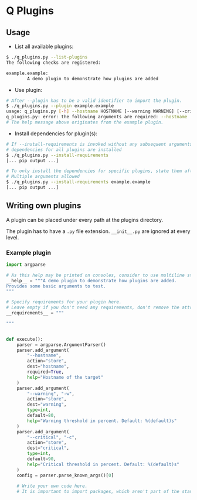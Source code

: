 # Q Plugins

## Usage

- List all available plugins:
```bash
$ ./q_plugins.py --list-plugins
The following checks are registered:

example.example:
        A demo plugin to demonstrate how plugins are added
```

- Use plugin:

```bash
# After --plugin has to be a valid identifier to import the plugin. 
$ ./q_plugins.py --plugin example.example
usage: q_plugins.py [-h] --hostname HOSTNAME [--warning WARNING] [--critical CRITICAL]
q_plugins.py: error: the following arguments are required: --hostname
# The help message above originates from the example plugin.
```

- Install dependencies for plugin(s):

```bash
# If --install-requirements is invoked without any subsequent arguments, 
# dependencies for all plugins are installed
$ ./q_plugins.py --install-requirements
[... pip output ...]

# To only install the dependencies for specific plugins, state them after --install-requirements.
# Multiple arguments allowed
$ ./q_plugins.py --install-requirements example.example 
[... pip output ...] 
```

## Writing own plugins

A plugin can be placed under every path at the plugins directory. 

The plugin has to have a `.py` file extension. `__init__.py` are ignored at every level.  

### Example plugin

```python
import argparse

# As this help may be printed on consoles, consider to use multiline strings.
__help__ = """A demo plugin to demonstrate how plugins are added.
Provides some basic arguments to test.
"""

# Specify requirements for your plugin here.
# Leave empty if you don't need any requirements, don't remove the attribute.
__requirements__ = """

"""


def execute():
    parser = argparse.ArgumentParser()
    parser.add_argument(
        "--hostname",
        action="store",
        dest="hostname",
        required=True,
        help="Hostname of the target"
    )
    parser.add_argument(
        "--warning", "-w",
        action="store",
        dest="warning",
        type=int,
        default=80,
        help="Warning threshold in percent. Default: %(default)s"
    )
    parser.add_argument(
        "--critical", "-c",
        action="store",
        dest="critical",
        type=int,
        default=90,
        help="Critical threshold in percent. Default: %(default)s"
    )
    config = parser.parse_known_args()[0]
    
    # Write your own code here.
    # It is important to import packages, which aren't part of the standard lib, locally.
```